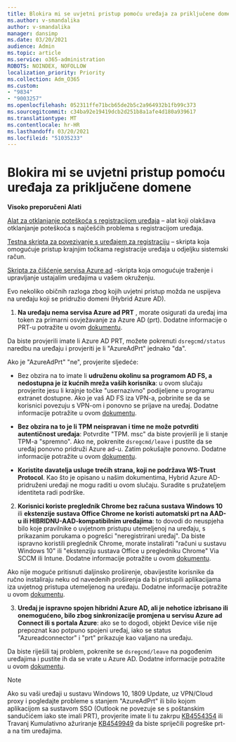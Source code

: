 ```yaml
---
title: Blokira mi se uvjetni pristup pomoću uređaja za priključene domene
ms.author: v-smandalika
author: v-smandalika
manager: dansimp
ms.date: 03/20/2021
audience: Admin
ms.topic: article
ms.service: o365-administration
ROBOTS: NOINDEX, NOFOLLOW
localization_priority: Priority
ms.collection: Adm_O365
ms.custom:
- "9834"
- "9003257"
ms.openlocfilehash: 052311ffe71bcb65de2b5c2a964932b1fb99c373
ms.sourcegitcommit: c34ba92e19419dcb2d251b8a1afe4d180a939617
ms.translationtype: MT
ms.contentlocale: hr-HR
ms.lasthandoff: 03/20/2021
ms.locfileid: "51035233"
---
```

# <a name="im-getting-blocked-by-conditional-access-with-domain-joined-device"></a>Blokira mi se uvjetni pristup pomoću uređaja za priključene domene

**Visoko preporučeni Alati**

[Alat za otklanjanje poteškoća s registracijom uređaja](https://docs.microsoft.com/samples/azure-samples/dsregtool/dsregtool/) – alat koji olakšava otklanjanje poteškoća s najčešćih problema s registracijom uređaja.

[Testna skripta za povezivanje s uređajem za registraciju](https://docs.microsoft.com/samples/azure-samples/testdeviceregconnectivity/testdeviceregconnectivity/) – skripta koja omogućuje pristup krajnjim točkama registracije uređaja u odjeljku sistemski račun.

[Skripta za čišćenje servisa Azure ad](https://github.com/mzmaili/AzureADDeviceCleanup) -skripta koja omogućuje traženje i upravljanje ustajalim uređajima u vašem okruženju.

Evo nekoliko običnih razloga zbog kojih uvjetni pristup možda ne uspijeva na uređaju koji se pridružio domeni (Hybrid Azure AD).

1. **Na uređaju nema servisa Azure ad PRT** , morate osigurati da uređaj ima token za primarni osvježavanje za Azure AD (prt). Dodatne informacije o PRT-u potražite u ovom [dokumentu](https://docs.microsoft.com/azure/active-directory/devices/concept-primary-refresh-token).

Da biste provjerili imate li Azure AD PRT, možete pokrenuti `dsregcmd/status` naredbu na uređaju i provjeriti je li "AzureAdPrt" jednako "da".

Ako je "AzureAdPrt" "ne", provjerite sljedeće:

- Bez obzira na to imate li **udruženu okolinu sa programom AD FS, a nedostupna je iz kućnih mreža vaših korisnika**: u ovom slučaju provjerite jesu li krajnje točke "usernazivno" podijeljene u programu extranet dostupne. Ako je vaš AD FS iza VPN-a, pobrinite se da se korisnici povezuju s VPN-om i ponovno se prijave na uređaj. Dodatne informacije potražite u ovom [dokumentu](https://docs.microsoft.com/azure/active-directory/devices/hybrid-azuread-join-federated-domains).

- **Bez obzira na to je li TPM neispravan i time ne može potvrditi autentičnost uređaja**: Potvrdite "TPM. msc" da biste provjerili je li stanje TPM-a "spremno". Ako ne, pokrenite `dsregcmd/leave` i pustite da se uređaj ponovno pridruži Azure ad-u. Zatim pokušajte ponovno. Dodatne informacije potražite u ovom [dokumentu](https://docs.microsoft.com/azure/active-directory/devices/troubleshoot-device-dsregcmd#sso-state).

- **Koristite davatelja usluge trećih strana, koji ne podržava WS-Trust Protocol**. Kao što je opisano u našim dokumentima, Hybrid Azure AD-pridruženi uređaji ne mogu raditi u ovom slučaju. Suradite s pružateljem identiteta radi podrške.

2. **Korisnici koriste preglednik Chrome bez računa sustava Windows 10** ili **ekstenzije sustava Office Chrome ne koristi automatski prt na AAD-u ili HIBRIDNU-AAD-kompatibilnim uređajima**: to dovodi do neuspjeha bilo koje pravilnike o uvjetnom pristupu utemeljenoj na uređaju, s prikazanim porukama o pogrešci "neregistrirani uređaj". Da biste ispravno koristili preglednik Chrome, morate instalirati "računi u sustavu Windows 10" ili "ekstenziju sustava Office u pregledniku Chrome" Via SCCM ili Intune. Dodatne informacije potražite u ovom [dokumentu](https://docs.microsoft.com/azure/active-directory/conditional-access/concept-conditional-access-conditions#chrome-support).

Ako nije moguće pritisnuti daljinsko proširenje, obavijestite korisnike da ručno instaliraju neku od navedenih proširenja da bi pristupili aplikacijama iza uvjetnog pristupa utemeljenog na uređaju. Dodatne informacije potražite u ovom [dokumentu](https://docs.microsoft.com/azure/active-directory/conditional-access/require-managed-devices#prerequisites).

3. **Uređaj je ispravno spojen hibridni Azure AD, ali je nehotice izbrisano ili onemogućeno, bilo zbog sinkronizacije promjena u servisu Azure ad Connect ili s portala Azure**: ako se to dogodi, objekt Device više nije prepoznat kao potpuno spojeni uređaj, iako se status "Azureadconnector" i "prt" prikazuje kao valjano na uređaju.

Da biste riješili taj problem, pokrenite se `dsregcmd/leave` na pogođenim uređajima i pustite ih da se vrate u Azure AD. Dodatne informacije potražite u ovom [dokumentu](https://docs.microsoft.com/azure/active-directory/devices/faq#q-why-do-my-users-see-an-error-message-saying-your-organization-has-deleted-the-device-or-your-organization-has-disabled-the-device-on-their-windows-10-devices).

> [!NOTE]
> Ako su vaši uređaji u sustavu Windows 10, 1809 Update, uz VPN/Cloud proxy i pogledajte probleme s stanjem "AzureAdPrt" ili bilo kojom aplikacijom sa sustavom SSO (Outlook ne povezuje se s poštanskim sandučićem iako ste imali PRT), provjerite imate li tu zakrpu [KB4554354](https://support.microsoft.com/topic/march-30-2020-kb4554354-os-build-17763-1132-deaba49b-4b29-55b9-caee-3e2d87dd75a2) ili Travanj Kumulativno ažuriranje [KB4549949](https://support.microsoft.com/topic/april-14-2020-kb4549949-os-build-17763-1158-76d9a3af-b20b-8996-bd4d-7b50c505fda6) da biste spriječili pogreške prt-a na tim uređajima.


















